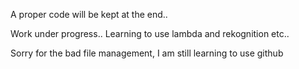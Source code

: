 A proper code will be kept at the end..

Work under progress..
Learning to use lambda and rekognition etc..

Sorry for the bad file management, I am still learning to use github
